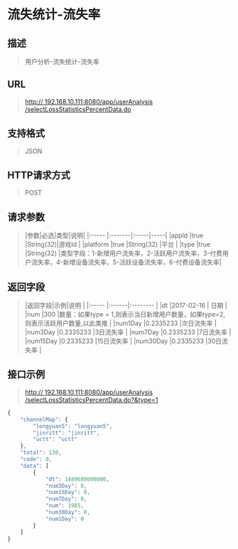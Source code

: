# 流失统计-流失率

## 描述
> 用户分析-流失统计-流失率

## URL
> [http:// 192.168.10.111:8080/app/userAnalysis /selectLossStatisticsPercentData.do](http://dataviewer.ilongyuan.com.cn/app/userAnalysis/selectLossStatisticsPercentData.do)

## 支持格式
> JSON

## HTTP请求方式
> POST

## 请求参数
> |参数|必选|类型|说明|
|:-----  |:-------|:-----|-----|
|appId    |true    |String(32)|游戏Id |
|platform    |true    |String(32)   |平台 |
|type    |true    |String(32)   |类型字段：1-新增用户流失率，2-活跃用户流失率，3-付费用户流失率，4-新增设备流失率，5-活跃设备流失率，6-付费设备流失率|

## 返回字段
> |返回字段|示例|说明            |
|:-----   |:------|:--------    |
|dt |2017-02-16 |   日期        |
|num |300 |数量：如果type = 1,则表示当日新增用户数量，如果type=2,则表示活跃用户数量,以此类推  |
|num1Day |0.2335233 |次日流失率   |
|num3Day |0.2335233 |3日流失率  |
|num7Day |0.2335233 |7日流失率 |
|num15Day |0.2335233 |15日流失率  |
|num30Day |0.2335233 |30日流失率   |

## 接口示例
> [http:// 192.168.10.111:8080/app/userAnalysis /selectLossStatisticsPercentData.do?&type=1](http://dataviewer.ilongyuan.com.cn/app/userAnalysis/selectLossStatisticsPercentData.do?&type=1)
``` javascript
{
    "channelMap": {
        "longyuan5": "longyuan5",
        "jinritt": "jinritt",
        "uctt": "uctt"
    },
    "total": 130,
    "code": 0,
    "data": [
        {
            "dt": 1489680000000, 
            "num3Day": 0, 
            "num15Day": 0, 
            "num7Day": 0, 
            "num": 1985, 
            "num30Day": 0, 
            "num1Day": 0
        }
    ]
}
```


